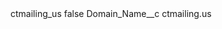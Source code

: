 <?xml version="1.0" encoding="UTF-8"?>
<CustomMetadata xmlns="http://soap.sforce.com/2006/04/metadata" xmlns:xsi="http://www.w3.org/2001/XMLSchema-instance" xmlns:xsd="http://www.w3.org/2001/XMLSchema">
    <label>ctmailing_us</label>
    <protected>false</protected>
    <values>
        <field>Domain_Name__c</field>
        <value xsi:type="xsd:string">ctmailing.us</value>
    </values>
</CustomMetadata>
